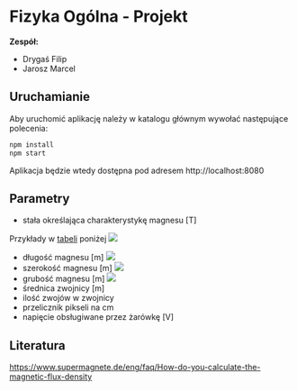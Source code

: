 # Fizyka Ogólna - Projekt

<b> Zespół: </b>

- Drygaś Filip
- Jarosz Marcel

## Uruchamianie

Aby uruchomić aplikację należy w katalogu głównym wywołać następujące polecenia:

```bash
npm install
npm start
```

Aplikacja będzie wtedy dostępna pod adresem http://localhost:8080

## Parametry

* stała określająca charakterystykę magnesu [T]

Przykłady w [tabeli](https://www.supermagnete.de/eng/physical-magnet-data) poniżej
![](https://i.imgur.com/SbbBHaI.png)

- długość magnesu [m]
![](https://i.imgur.com/vU9UmOb.png)
- szerokość magnesu [m] 
![](https://i.imgur.com/49KDQHv.png)
- grubość magnesu [m]
![](https://i.imgur.com/OfF91xf.png)
- średnica zwojnicy [m]
- ilość zwojów w zwojnicy
- przelicznik pikseli na cm
- napięcie obsługiwane przez żarówkę [V]

## Literatura
https://www.supermagnete.de/eng/faq/How-do-you-calculate-the-magnetic-flux-density